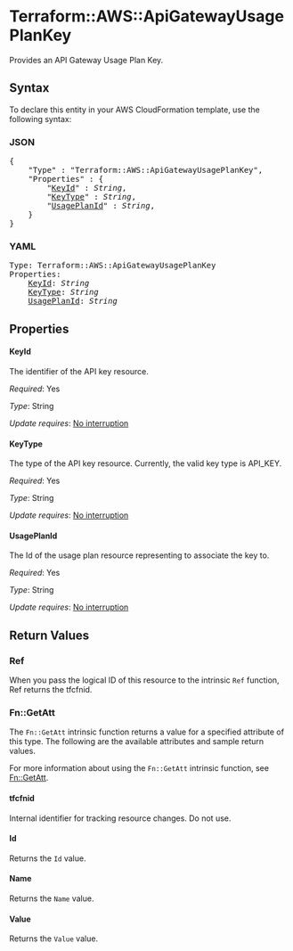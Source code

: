 # Terraform::AWS::ApiGatewayUsagePlanKey

Provides an API Gateway Usage Plan Key.

## Syntax

To declare this entity in your AWS CloudFormation template, use the following syntax:

### JSON

<pre>
{
    "Type" : "Terraform::AWS::ApiGatewayUsagePlanKey",
    "Properties" : {
        "<a href="#keyid" title="KeyId">KeyId</a>" : <i>String</i>,
        "<a href="#keytype" title="KeyType">KeyType</a>" : <i>String</i>,
        "<a href="#usageplanid" title="UsagePlanId">UsagePlanId</a>" : <i>String</i>,
    }
}
</pre>

### YAML

<pre>
Type: Terraform::AWS::ApiGatewayUsagePlanKey
Properties:
    <a href="#keyid" title="KeyId">KeyId</a>: <i>String</i>
    <a href="#keytype" title="KeyType">KeyType</a>: <i>String</i>
    <a href="#usageplanid" title="UsagePlanId">UsagePlanId</a>: <i>String</i>
</pre>

## Properties

#### KeyId

The identifier of the API key resource.

_Required_: Yes

_Type_: String

_Update requires_: [No interruption](https://docs.aws.amazon.com/AWSCloudFormation/latest/UserGuide/using-cfn-updating-stacks-update-behaviors.html#update-no-interrupt)

#### KeyType

The type of the API key resource. Currently, the valid key type is API_KEY.

_Required_: Yes

_Type_: String

_Update requires_: [No interruption](https://docs.aws.amazon.com/AWSCloudFormation/latest/UserGuide/using-cfn-updating-stacks-update-behaviors.html#update-no-interrupt)

#### UsagePlanId

The Id of the usage plan resource representing to associate the key to.

_Required_: Yes

_Type_: String

_Update requires_: [No interruption](https://docs.aws.amazon.com/AWSCloudFormation/latest/UserGuide/using-cfn-updating-stacks-update-behaviors.html#update-no-interrupt)

## Return Values

### Ref

When you pass the logical ID of this resource to the intrinsic `Ref` function, Ref returns the tfcfnid.

### Fn::GetAtt

The `Fn::GetAtt` intrinsic function returns a value for a specified attribute of this type. The following are the available attributes and sample return values.

For more information about using the `Fn::GetAtt` intrinsic function, see [Fn::GetAtt](https://docs.aws.amazon.com/AWSCloudFormation/latest/UserGuide/intrinsic-function-reference-getatt.html).

#### tfcfnid

Internal identifier for tracking resource changes. Do not use.

#### Id

Returns the <code>Id</code> value.

#### Name

Returns the <code>Name</code> value.

#### Value

Returns the <code>Value</code> value.

